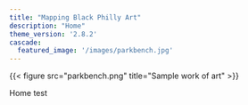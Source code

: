 ```yaml
---
title: "Mapping Black Philly Art"
description: "Home"
theme_version: '2.8.2'
cascade:
  featured_image: '/images/parkbench.jpg'
---
```

{{< figure src="parkbench.png" title="Sample work of art" >}}

Home test